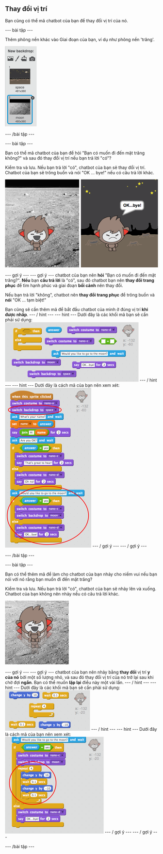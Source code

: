 ## Thay đổi vị trí

Bạn cũng có thể mã chatbot của bạn để thay đổi vị trí của nó.

\--- bài tập \---

Thêm phông nền khác vào Giai đoạn của bạn, ví dụ như phông nền 'trăng'.

![Thêm phông nền 'trăng'](images/chatbot-moon.png)

\--- /bài tập \---

\--- bài tập \---

Bạn có thể mã chatbot của bạn để hỏi "Bạn có muốn đi đến mặt trăng không?" và sau đó thay đổi vị trí nếu bạn trả lời "có"?

Kiểm tra và lưu. Nếu bạn trả lời "có", chatbot của bạn sẽ thay đổi vị trí. Chatbot của bạn sẽ trông buồn và nói "OK ... bye!" nếu có câu trả lời khác.

![Thử nghiệm phông nền thay đổi](images/chatbot-backdrop-test.png)

\--- gợi ý \--- \--- gợi ý \--- chatbot của bạn nên **hỏi** "Bạn có muốn đi đến mặt trăng?". **Nếu** bạn **câu trả lời** là "có", sau đó chatbot bạn nên **thay đổi trang phục** để tìm hạnh phúc và giai đoạn **bối cảnh** nên thay đổi.

Nếu bạn trả lời "không", chatbot nên **thay đổi trang phục** để trông buồn và **nói** "OK ... tạm biệt!"

Bạn cũng sẽ cần thêm mã để bắt đầu chatbot của mình ở đúng vị trí **khi được nhấp**. \--- / hint \--- \--- hint \--- Dưới đây là các khối mã bạn sẽ cần phải sử dụng: ![Blocks for changing the backdrop](images/chatbot-backdrop-blocks.png) \--- / hint \--- \--- hint \--- Dưới đây là cách mã của bạn nên xem xét: ![Code for changing the backdrop](images/chatbot-backdrop-code.png) \--- / gợi ý \--- \--- / gợi ý \---

\--- /bài tập \---

\--- bài tập \---

Bạn có thể thêm mã để làm cho chatbot của bạn nhảy cho niềm vui nếu bạn nói với nó rằng bạn muốn đi đến mặt trăng?

Kiểm tra và lưu. Nếu bạn trả lời "có", chatbot của bạn sẽ nhảy lên và xuống. Chatbot của bạn không nên nhảy nếu có câu trả lời khác.

![Thử nghiệm một ChatBot nhảy](images/chatbot-jump-test.png)

\--- gợi ý \--- \--- gợi ý \--- chatbot của bạn nên nhảy bằng **thay đổi** vị trí **y của nó** bởi một số lượng nhỏ, và sau đó thay đổi vị trí của nó trở lại sau khi chờ đợi **ngắn**. Bạn có thể muốn **lặp lại** điều này một vài lần. \--- / hint \--- \--- hint \--- Dưới đây là các khối mã bạn sẽ cần phải sử dụng: ![Blocks for a jumping ChatBot](images/chatbot-jump-blocks.png) \--- / hint \--- \--- hint \--- Dưới đây là cách mã của bạn nên xem xét: ![Code for a jumping ChatBot](images/chatbot-jump-code.png) \--- / gợi ý \--- \--- / gợi ý \---

\--- /bài tập \---